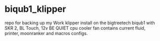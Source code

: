 # biqub1_klipper
repo for backing up my Work klipper install on the bigtreetech biqub1
with SKR 2, BL Touch, 12v BE QUIET cpu cooler fan
contains current fluid, printer, moonranker and macros configs. 
